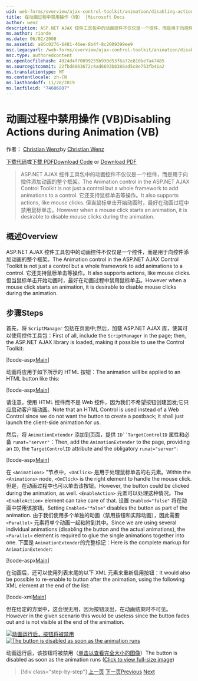 ```yaml
---
uid: web-forms/overview/ajax-control-toolkit/animation/disabling-actions-during-animation-vb
title: 在动画过程中禁用操作（VB） |Microsoft Docs
author: wenz
description: ASP.NET AJAX 控件工具包中的动画控件不仅仅是一个控件，而是用于向控件添加动画的整个框架。 它还支持操作 。
ms.author: riande
ms.date: 06/02/2008
ms.assetid: a86c0276-6481-46ee-8b4f-8c2009399ee9
msc.legacyurl: /web-forms/overview/ajax-control-toolkit/animation/disabling-actions-during-animation-vb
msc.type: authoredcontent
ms.openlocfilehash: 4924d4f70099255b930d53f6a72e810be7a47485
ms.sourcegitcommit: 22fbd8863672c4ad6693b8388ad5c8e753fb41a2
ms.translationtype: MT
ms.contentlocale: zh-CN
ms.lasthandoff: 11/28/2019
ms.locfileid: "74606807"
---
```

# <a name="disabling-actions-during-animation-vb"></a><span data-ttu-id="09914-104">动画过程中禁用操作 (VB)</span><span class="sxs-lookup"><span data-stu-id="09914-104">Disabling Actions during Animation (VB)</span></span>

<span data-ttu-id="09914-105">作者： [Christian Wenz](https://github.com/wenz)</span><span class="sxs-lookup"><span data-stu-id="09914-105">by [Christian Wenz](https://github.com/wenz)</span></span>

<span data-ttu-id="09914-106">[下载代码](https://download.microsoft.com/download/f/9/a/f9a26acd-8df4-4484-8a18-199e4598f411/Animation7.vb.zip)或[下载 PDF](https://download.microsoft.com/download/6/7/1/6718d452-ff89-4d3f-a90e-c74ec2d636a3/animation7VB.pdf)</span><span class="sxs-lookup"><span data-stu-id="09914-106">[Download Code](https://download.microsoft.com/download/f/9/a/f9a26acd-8df4-4484-8a18-199e4598f411/Animation7.vb.zip) or [Download PDF](https://download.microsoft.com/download/6/7/1/6718d452-ff89-4d3f-a90e-c74ec2d636a3/animation7VB.pdf)</span></span>

> <span data-ttu-id="09914-107">ASP.NET AJAX 控件工具包中的动画控件不仅仅是一个控件，而是用于向控件添加动画的整个框架。</span><span class="sxs-lookup"><span data-stu-id="09914-107">The Animation control in the ASP.NET AJAX Control Toolkit is not just a control but a whole framework to add animations to a control.</span></span> <span data-ttu-id="09914-108">它还支持鼠标单击等操作。</span><span class="sxs-lookup"><span data-stu-id="09914-108">It also supports actions, like mouse clicks.</span></span> <span data-ttu-id="09914-109">但当鼠标单击开始动画时，最好在动画过程中禁用鼠标单击。</span><span class="sxs-lookup"><span data-stu-id="09914-109">However when a mouse click starts an animation, it is desirable to disable mouse clicks during the animation.</span></span>

## <a name="overview"></a><span data-ttu-id="09914-110">概述</span><span class="sxs-lookup"><span data-stu-id="09914-110">Overview</span></span>

<span data-ttu-id="09914-111">ASP.NET AJAX 控件工具包中的动画控件不仅仅是一个控件，而是用于向控件添加动画的整个框架。</span><span class="sxs-lookup"><span data-stu-id="09914-111">The Animation control in the ASP.NET AJAX Control Toolkit is not just a control but a whole framework to add animations to a control.</span></span> <span data-ttu-id="09914-112">它还支持鼠标单击等操作。</span><span class="sxs-lookup"><span data-stu-id="09914-112">It also supports actions, like mouse clicks.</span></span> <span data-ttu-id="09914-113">但当鼠标单击开始动画时，最好在动画过程中禁用鼠标单击。</span><span class="sxs-lookup"><span data-stu-id="09914-113">However when a mouse click starts an animation, it is desirable to disable mouse clicks during the animation.</span></span>

## <a name="steps"></a><span data-ttu-id="09914-114">步骤</span><span class="sxs-lookup"><span data-stu-id="09914-114">Steps</span></span>

<span data-ttu-id="09914-115">首先，将 `ScriptManager` 包括在页面中;然后，加载 ASP.NET AJAX 库，使其可以使用控件工具包：</span><span class="sxs-lookup"><span data-stu-id="09914-115">First of all, include the `ScriptManager` in the page; then, the ASP.NET AJAX library is loaded, making it possible to use the Control Toolkit:</span></span>

[!code-aspx[Main](disabling-actions-during-animation-vb/samples/sample1.aspx)]

<span data-ttu-id="09914-116">动画将应用于如下所示的 HTML 按钮：</span><span class="sxs-lookup"><span data-stu-id="09914-116">The animation will be applied to an HTML button like this:</span></span>

[!code-aspx[Main](disabling-actions-during-animation-vb/samples/sample2.aspx)]

<span data-ttu-id="09914-117">请注意，使用 HTML 控件而不是 Web 控件，因为我们不希望按钮创建回发;它只应启动客户端动画。</span><span class="sxs-lookup"><span data-stu-id="09914-117">Note that an HTML Control is used instead of a Web Control since we do not want the button to create a postback; it shall just launch the client-side animation for us.</span></span>

<span data-ttu-id="09914-118">然后，将 `AnimationExtender` 添加到页面，提供 `ID``TargetControlID` 属性和必备 `runat="server"`：</span><span class="sxs-lookup"><span data-stu-id="09914-118">Then, add the `AnimationExtender` to the page, providing an `ID`, the `TargetControlID` attribute and the obligatory `runat="server"`:</span></span>

[!code-aspx[Main](disabling-actions-during-animation-vb/samples/sample3.aspx)]

<span data-ttu-id="09914-119">在 `<Animations>` "节点中，`<OnClick>` 是用于处理鼠标单击的右元素。</span><span class="sxs-lookup"><span data-stu-id="09914-119">Within the `<Animations>` node, `<OnClick>` is the right element to handle the mouse click.</span></span> <span data-ttu-id="09914-120">但是，在动画过程中也可以单击该按钮。</span><span class="sxs-lookup"><span data-stu-id="09914-120">However, the button could be clicked during the animation, as well.</span></span> <span data-ttu-id="09914-121">`<EnableAction>` 元素可以处理这种情况。</span><span class="sxs-lookup"><span data-stu-id="09914-121">The `<EnableAction>` element can take care of that.</span></span> <span data-ttu-id="09914-122">设置 `Enabled="false"` 将在动画中禁用该按钮。</span><span class="sxs-lookup"><span data-stu-id="09914-122">Setting `Enabled="false"` disables the button as part of the animation.</span></span> <span data-ttu-id="09914-123">由于我们使用多个单独的动画（禁用按钮和实际动画），因此需要 `<Parallel>` 元素将单个动画一起粘附到其中。</span><span class="sxs-lookup"><span data-stu-id="09914-123">Since we are using several individual animations (disabling the button and the actual animations), the `<Parallel>` element is required to glue the single animations together into one.</span></span> <span data-ttu-id="09914-124">下面是 `AnimationExtender`的完整标记：</span><span class="sxs-lookup"><span data-stu-id="09914-124">Here is the complete markup for `AnimationExtender`:</span></span>

[!code-aspx[Main](disabling-actions-during-animation-vb/samples/sample4.aspx)]

<span data-ttu-id="09914-125">在动画后，还可以使用列表末尾的以下 XML 元素来重新启用按钮：</span><span class="sxs-lookup"><span data-stu-id="09914-125">It would also be possible to re-enable to button after the animation, using the following XML element at the end of the list:</span></span>

[!code-xml[Main](disabling-actions-during-animation-vb/samples/sample5.xml)]

<span data-ttu-id="09914-126">但在给定的方案中，这会很无用，因为按钮淡出，在动画结束时不可见。</span><span class="sxs-lookup"><span data-stu-id="09914-126">However in the given scenario this would be useless since the button fades out and is not visible at the end of the animation.</span></span>

<span data-ttu-id="09914-127">[![动画运行后，按钮将被禁用](disabling-actions-during-animation-vb/_static/image2.png)](disabling-actions-during-animation-vb/_static/image1.png)</span><span class="sxs-lookup"><span data-stu-id="09914-127">[![The button is disabled as soon as the animation runs](disabling-actions-during-animation-vb/_static/image2.png)](disabling-actions-during-animation-vb/_static/image1.png)</span></span>

<span data-ttu-id="09914-128">动画运行后，该按钮将被禁用（[单击以查看完全大小的图像](disabling-actions-during-animation-vb/_static/image3.png)）</span><span class="sxs-lookup"><span data-stu-id="09914-128">The button is disabled as soon as the animation runs ([Click to view full-size image](disabling-actions-during-animation-vb/_static/image3.png))</span></span>

> [!div class="step-by-step"]
> <span data-ttu-id="09914-129">[上一页](animating-in-response-to-user-interaction-vb.md)
> [下一页](triggering-an-animation-in-another-control-vb.md)</span><span class="sxs-lookup"><span data-stu-id="09914-129">[Previous](animating-in-response-to-user-interaction-vb.md)
[Next](triggering-an-animation-in-another-control-vb.md)</span></span>
